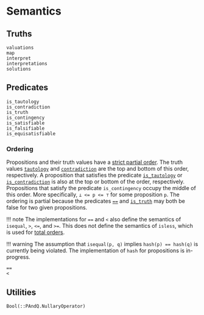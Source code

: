 
# Semantics

## Truths

```@docs
valuations
map
interpret
interpretations
solutions
```

## Predicates

```@docs
is_tautology
is_contradiction
is_truth
is_contingency
is_satisfiable
is_falsifiable
is_equisatisfiable
```

### Ordering

Propositions and their truth values have a [strict partial order](https://en.wikipedia.org/wiki/Partially_ordered_set#strict_partial_order).
The truth values [`tautology`](@ref) and [`contradiction`](@ref) are the top and bottom of this order, respectively.
A proposition that satisfies the predicate [`is_tautology`](@ref) or [`is_contradiction`](@ref) is also at the top or bottom of the order, respectively.
Propositions that satisfy the predicate `is_contingency` occupy the middle of this order.
More specifically, `⊥ <= p <= ⊤` for some proposition `p`.
The ordering is partial because the predicates [`==`](@ref) and [`is_truth`](@ref) may both be false for two given propositions.

!!! note
    The implementations for `==` and `<` also define the semantics of `isequal`, `>`, `<=`, and `>=`.
    This does not define the semantics of `isless`, which is used for [total orders](https://en.wikipedia.org/wiki/Total_order).

!!! warning
    The assumption that `isequal(p, q)` implies `hash(p) == hash(q)` is currently being violated.
    The implementation of `hash` for propositions is in-progress.

```@docs
==
<
```

## Utilities

```@docs
Bool(::PAndQ.NullaryOperator)
```
